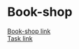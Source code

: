 # Book-shop
[Book-shop link](https://nick-konstantinov/Book-shop/index.html)  
[Task link](https://github.com/rolling-scopes-school/js-fe-course-en/blob/main/tasks/books-shop/books-shop.md)